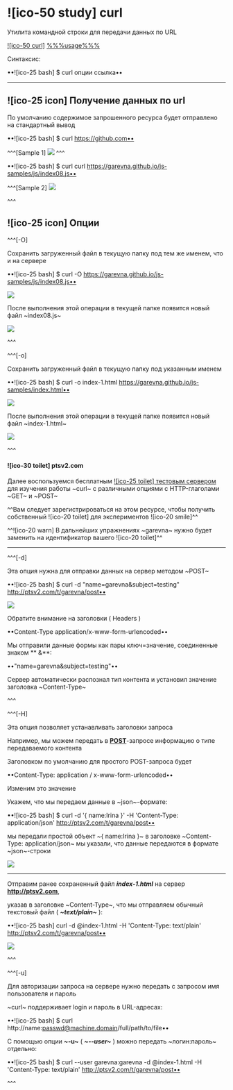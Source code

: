 # ![ico-50 study] curl

Утилита командной строки для передачи данных по URL

[![ico-50 curl]](https://curl.haxx.se/docs/manpage.html)
[%%%usage%%%](https://curl.haxx.se/docs/manual.html)

Синтаксис:

••![ico-25 bash] $ curl опции ссылка••

_______________________

## ![ico-25 icon] Получение данных по url

По умолчанию содержимое запрошенного ресурса будет отправлено на стандартный вывод

••![ico-25 bash] $ curl https://github.com••


^^^[Sample 1]
![](https://lh4.googleusercontent.com/NNBTdfB5sjJHwZonWN9Cas48xn-6Z9FpbQ6cWE8BuKT3viwiqeJARIVZtqXhh-3TYdpRF_E0ZoBCqqWijAUdYdJzTgwMbAGG2EWfLyZEF_3jIRxjKmeHjsHcWTlVjCHfc26Je71T-6LSge8)
^^^

••![ico-25 bash] $ curl curl https://garevna.github.io/js-samples/js/index08.js••

^^^[Sample 2]
![](https://lh6.googleusercontent.com/i5RSX6lSW65LpS8fr040nn2716uWNpBzmjYpI8gy0BFvs8Zm61AvKEd59ym2WbR5OdX7T89iR7Bm0wBUo6o-4unD4W8m3urkCVkAs-LbaaWnkupj6dwvBS4eZ-QUX25uCE83n5RzyZGX_yU)

^^^

## ![ico-25 icon] Опции

^^^[-O]

Сохранить загруженный файл в текущую папку под тем же именем, что и на сервере

••![ico-25 bash] $ curl  -O  https://garevna.github.io/js-samples/js/index08.js••

![](https://lh6.googleusercontent.com/lkSnp2j3kw-lr6y4-S1BCzNMBmdpp2UJ1Qy9LzrWzwyKARaMK1N5o7NbeaEVsrI0XEI1h1jRM7hHE1sh70LJeKA1fRXVgkGlInTBNVToyIE5KsmQWIR8iRQO6XrMBvwQ06FyMliqczbDeB4)

После выполнения этой операции в текущей папке появится новый файл  ~index08.js~

![](https://lh6.googleusercontent.com/jEWF7e21zrx4yQ9ktuK0vwdObUdi6oGTD8Qhzpdw_ngtMP_1A8gb8mpgjqX2qd4NrPO_HSpVubLIpMl_cXWtl9efg2GKOEC76R_81uqlX2fSke5XP0QUBAP1D69q9HlJfYL59TWRi8XHmHE)

^^^

^^^[-o]

Сохранить загруженный файл в текущую папку под указанным именем

••![ico-25 bash] $ curl  -o  index-1.html  https://garevna.github.io/js-samples/index.html••

![](https://lh3.googleusercontent.com/dqMLhIuIj6A4Itq2c5-16BhyBFwZtGjxK4BR4MpWFRKhnuwXzL3pKd8wKzupjmMH0u6QzvbpLaJw-sEDY6GlOILYD_TIz1GFJRy1bD-1ZdL0xhB6qXMTvFaELtnCQYEMjplDyzsjUPqwto0)

После выполнения этой операции в текущей папке появится новый файл ~index-1.html~

![](https://lh6.googleusercontent.com/I9qFh4ByAOmjgAqF7ctDCxeTDwpRBwh-3qzHO1qv97xq5jzADcgPmHQyt3a86LNz-lTiX50t8PaUN5YpoDNSfT6qR7e90O0xy3QpxGL1XgagNCQlu8kGzJCY41fk6HfnpZThmMa1XY3EPoM)

^^^

#### ![ico-30 toilet] ptsv2.com

Далее воспользуемся бесплатным [![ico-25 toilet] тестовым сервером](http://ptsv2.com)
для изучения работы ~curl~ с различными опциями
с HTTP-глаголами ~GET~ и ~POST~

^^Вам следует зарегистрироваться на этом ресурсе, чтобы получить собственный ![ico-20 toilet] для экспериментов ![ico-20 smile]^^

^^![ico-20 warn] В дальнейших упражнениях ~garevna~ нужно будет заменить на идентификатор вашего ![ico-20 toilet]^^

__________________

^^^[-d]

Эта опция нужна для отправки данных на сервер методом ~POST~

••![ico-25 bash] $ curl -d  "name=garevna&subject=testing"  http://ptsv2.com/t/garevna/post••

![](https://lh5.googleusercontent.com/386WFzu4tgvkFsvcDiIBvH_FiFSM5-Oyvcnd9DLGSBzNAnp5R9jV9nLT5x1u188mqU79bdtbvTOQlLWPMMBR3dnO7nliVXydcersaqpRa4_9AUuzxFcq41l3eHsxqkDhzWA5Wf5so2o0u7s)

Обратите внимание на заголовки ( Headers )


••Content-Type   application/x-www-form-urlencoded••

Мы отправили данные формы как пары  ключ=значение, соединенные знаком ** &**:

••"name=garevna&subject=testing"••

Сервер автоматически распознал тип контента и установил значение заголовка ~Content-Type~

^^^

^^^[-H]

Эта опция позволяет устанавливать заголовки запроса

Например, мы можем передать в [**POST**](https://developer.mozilla.org/ru/docs/Web/HTTP/Methods/POST)-запросе информацию о типе передаваемого контента

Заголовком по умолчанию для простого POST-запроса будет

••Content-Type: application / x-www-form-urlencoded••

Изменим это значение

Укажем, что мы передаем данные в ~json~-формате:

••![ico-25 bash] $ curl -d '{ name:Irina }'  -H  'Content-Type: application/json'  http://ptsv2.com/t/garevna/post••

мы передали простой объект ~{ name:Irina }~
в заголовке ~Content-Type: application/json~
мы указали, что данные передаются в формате ~json~-строки

![](https://lh6.googleusercontent.com/VOnTkxF50N7AaZO6IhnCN1SCoMiZCk8m1-SN5rUD2fImZ4ML2LX2RfGLSX_uL7TdcrTWdK4rulFDSM7VMWPmBcL58psevNOLtZvknrbJt6kd3_j6040x5AjZEnamePuulDeHC_OvjrcVQF4)

________________________

Отправим ранее сохраненный файл  **_index-1.html_** на сервер  **http://ptsv2.com**,

указав в заголовке ~Content-Type~, что мы отправляем обычный текстовый файл ( **_~text/plain~_** ):

••![ico-25 bash] curl  -d  @index-1.html   -H  'Content-Type: text/plain'   http://ptsv2.com/t/garevna/post••

![](https://lh5.googleusercontent.com/5vxbWn8QA-_jNTnd085QG4lDAK2XmLrqNDtH4bOmfZu4qA6f6HvM3_Bk2a7ebjIa250DS0y37WtHXW9wf-UiHudeouf36ALIyzdB7wkB4EpjrWMl4RET3UCfX6UXW4wFxH-iyVrkno3gmfc)

^^^

^^^[-u]

Для авторизации запроса на сервере нужно передать с запросом имя пользователя и пароль

~curl~ поддерживает login и пароль в URL-адресах:

••![ico-25 bash] $ curl http://name:passwd@machine.domain/full/path/to/file••

С помощью опции **~-u~** ( _**~--user~**_ ) можно передать ~логин:пароль~ отдельно:

••![ico-25 bash] $ curl --user garevna:garevna -d  @index-1.html   -H  'Content-Type: text/plain'   http://ptsv2.com/t/garevna/post••

^^^
